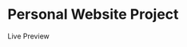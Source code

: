# Personal Website Project

<link href="https://jaechristian.github.io/personal-website-project/">Live Preview</link>
